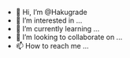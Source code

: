 - 👋 Hi, I’m @Hakugrade
- 👀 I’m interested in ...
- 🌱 I’m currently learning ...
- 💞️ I’m looking to collaborate on ...
- 📫 How to reach me ...

<!---
Hakugrade/Hakugrade is a ✨ special ✨ repository because its `README.md` (this file) appears on your GitHub profile.
You can click the Preview link to take a look at your changes.
--->
